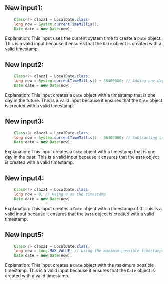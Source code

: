 ## New input1:
```java
    Class<?> clazz1 = LocalDate.class;
    long now = System.currentTimeMillis();
    Date date = new Date(now);
```
Explanation: This input uses the current system time to create a `Date` object. This is a valid input because it ensures that the `Date` object is created with a valid timestamp.

## New input2:
```java
    Class<?> clazz1 = LocalDate.class;
    long now = System.currentTimeMillis() + 86400000; // Adding one day in milliseconds
    Date date = new Date(now);
```
Explanation: This input creates a `Date` object with a timestamp that is one day in the future. This is a valid input because it ensures that the `Date` object is created with a valid timestamp.

## New input3:
```java
    Class<?> clazz1 = LocalDate.class;
    long now = System.currentTimeMillis() - 86400000; // Subtracting one day in milliseconds
    Date date = new Date(now);
```
Explanation: This input creates a `Date` object with a timestamp that is one day in the past. This is a valid input because it ensures that the `Date` object is created with a valid timestamp.

## New input4:
```java
    Class<?> clazz1 = LocalDate.class;
    long now = 0; // Using 0 as the timestamp
    Date date = new Date(now);
```
Explanation: This input creates a `Date` object with a timestamp of 0. This is a valid input because it ensures that the `Date` object is created with a valid timestamp.

## New input5:
```java
    Class<?> clazz1 = LocalDate.class;
    long now = Long.MAX_VALUE; // Using the maximum possible timestamp
    Date date = new Date(now);
```
Explanation: This input creates a `Date` object with the maximum possible timestamp. This is a valid input because it ensures that the `Date` object is created with a valid timestamp.
